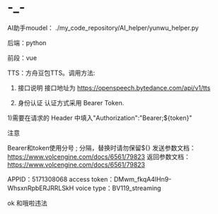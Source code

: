# -_-

AI助手moudel：
./my_code_repository/AI_helper/yunwu_helper.py

后端：python

前段：vue

TTS：方舟豆包TTS。调用方法:
1. 接口说明
接口地址为 https://openspeech.bytedance.com/api/v1/tts

2. 身份认证
认证方式采用 Bearer Token.

1)需要在请求的 Header 中填入"Authorization":"Bearer;${token}"

注意

Bearer和token使用分号 ; 分隔，替换时请勿保留${}
发送参数文档：https://www.volcengine.com/docs/6561/79823
返回参数文档：https://www.volcengine.com/docs/6561/79823

APPID：5171308068
access token：DMwm_fkqA4lHn9-WhsxnRpbERJRRLSkH
voice type：BV119_streaming

ok 和哦啦违法